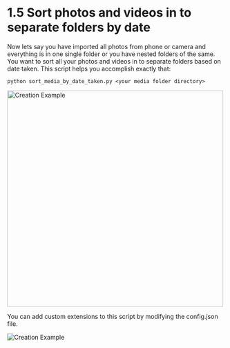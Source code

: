 # 1.5 Sort photos and videos in to separate folders by date

Now lets say you have imported all photos from phone or camera and everything is in one single folder or you have nested folders of the same. You want to sort all your photos and videos in to separate folders based on date taken. This script helps you accomplish exactly that:

```
python sort_media_by_date_taken.py <your media folder directory>
```
<img src="https://github.com/reun100e/Handy-Scripts/assets/47780896/a5932346-f5d6-481f-9c25-6d677a8ccfe6" alt="Creation Example" width="auto" height="500">

You can add custom extensions to this script by modifying the config.json file.

<img src="https://github.com/reun100e/Handy-Scripts/assets/47780896/a3e6be02-80ca-4492-ac89-fe73cee5c466" alt="Creation Example" width="auto" height="auto">

